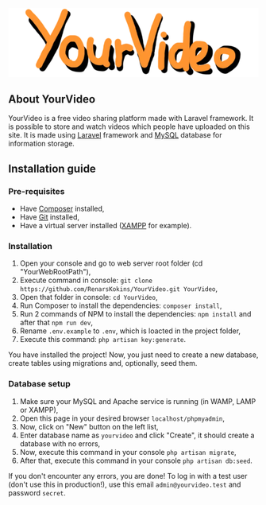 ![YourVideo logo](https://github.com/RenarsKokins/YourVideo/blob/master/public/img/logo-orange.webp?raw=true)

## About YourVideo

YourVideo is a free video sharing platform made with Laravel framework. It is possible to store and watch videos which people have uploaded on this site. It is made using [Laravel](https://laravel.com/) framework and [MySQL](https://www.mysql.com/) database for information storage.

## Installation guide

### Pre-requisites
* Have [Composer](https://getcomposer.org/download/) installed,
* Have [Git](https://git-scm.com/downloads) installed,
* Have a virtual server installed ([XAMPP](https://www.apachefriends.org/download.html) for example).

### Installation
1. Open your console and go to web server root folder (cd "YourWebRootPath"),
2. Execute command in console: `git clone https://github.com/RenarsKokins/YourVideo.git YourVideo`,
3. Open that folder in console: `cd YourVideo`,
4. Run Composer to install the dependencies: `composer install`,
5. Run 2 commands of NPM to install the dependencies: `npm install` and after that `npm run dev`,
6. Rename `.env.example` to `.env`, which is loacted in the project folder,
6. Execute this command: `php artisan key:generate`.

You have installed the project! Now, you just need to create a new database, create tables using migrations and, optionally, seed them.

### Database setup
1. Make sure your MySQL and Apache service is running (in WAMP, LAMP or XAMPP),
2. Open this page in your desired browser `localhost/phpmyadmin`,
3. Now, click on "New" button on the left list,
4. Enter database name as `yourvideo` and click "Create", it should create a database with no errors,
5. Now, execute this command in your console `php artisan migrate`,
6. After that, execute this command in your console `php artisan db:seed`.

If you don't encounter any errors, you are done! To log in with a test user (don't use this in production!), use this email `admin@yourvideo.test` and password `secret`.